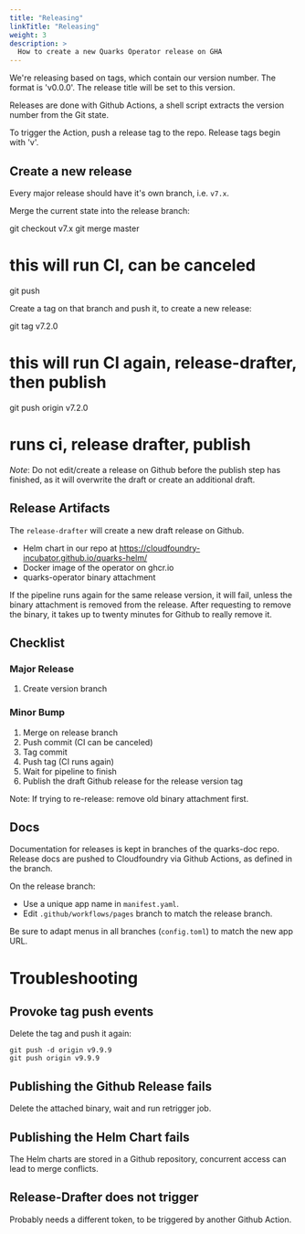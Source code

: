 ```yaml
---
title: "Releasing"
linkTitle: "Releasing"
weight: 3
description: >
  How to create a new Quarks Operator release on GHA
---
```


We're releasing based on tags, which contain our version number. The format is 'v0.0.0'.
The release title will be set to this version.

Releases are done with Github Actions, a shell script extracts the version number from the Git state.

To trigger the Action, push a release tag to the repo. Release tags begin with 'v'.


## Create a new release

Every major release should have it's own branch, i.e. `v7.x`.

Merge the current state into the release branch:

  git checkout v7.x
  git merge master
  # this will run CI, can be canceled
  git push

Create a tag on that branch and push it, to create a new release:

   git tag v7.2.0
   # this will run CI again, release-drafter, then publish
   git push origin v7.2.0
   # runs ci, release drafter, publish

*Note*: Do not edit/create a  release on Github before the publish step has finished, as it will overwrite the draft or create an additional draft.

## Release Artifacts

The `release-drafter` will create a new draft release on Github.


* Helm chart in our repo at https://cloudfoundry-incubator.github.io/quarks-helm/
* Docker image of the operator on ghcr.io
* quarks-operator binary attachment

If the pipeline runs again for the same release version, it will fail, unless the binary attachment is removed from the release.
After requesting to remove the binary, it takes up to twenty minutes for Github to really remove it.


## Checklist

### Major Release

1. Create version branch

### Minor Bump

1. Merge on release branch
1. Push commit (CI can be canceled)
1. Tag commit
1. Push tag (CI runs again)
1. Wait for pipeline to finish
1. Publish the draft Github release for the release version tag


Note: If trying to re-release: remove old binary attachment first.

## Docs

Documentation for releases is kept in branches of the quarks-doc repo.
Release docs are pushed to Cloudfoundry via Github Actions, as defined in the branch.

On the release branch:
* Use a unique app name in `manifest.yaml`.
* Edit `.github/workflows/pages` branch to match the release branch.

Be sure to adapt menus in all branches (`config.toml`) to match the new app URL.

# Troubleshooting

## Provoke tag push events

Delete the tag and push it again:

    git push -d origin v9.9.9
    git push origin v9.9.9

## Publishing the Github Release fails

Delete the attached binary, wait and run retrigger job.

## Publishing the Helm Chart fails

The Helm charts are stored in a Github repository, concurrent access can lead to merge conflicts.

## Release-Drafter does not trigger

Probably needs a different token, to be triggered by another Github Action.
